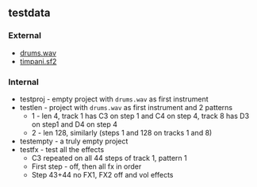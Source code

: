 ## testdata

### External

* [drums.wav](https://freewavesamples.com/ensoniq-zr-76-03-dope-85-bpm)
* [timpani.sf2](https://sites.google.com/site/soundfonts4u/)

### Internal

* testproj - empty project with `drums.wav` as first instrument
* testlen - project with `drums.wav` as first instrument and 2 patterns
  * 1 - len 4, track 1 has C3 on step 1 and C4 on step 4, track 8 has D3 on step1 and D4 on step 4
  * 2 - len 128, similarly (steps 1 and 128 on tracks 1 and 8)
* testempty - a truly empty project
* testfx - test all the effects
  * C3 repeated on all 44 steps of track 1, pattern 1
  * First step - off, then all fx in order
  * Step 43+44 no FX1, FX2 off and vol effects
